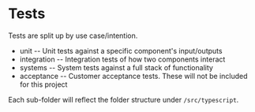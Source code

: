 # Tests 

Tests are split up by use case/intention. 

* unit -- Unit tests against a specific component's input/outputs
* integration -- Integration tests of how two components interact
* systems -- System tests against a full stack of functionality
* acceptance -- Customer acceptance tests. These will not be included for this project

Each sub-folder will reflect the folder structure under `/src/typescript`.
